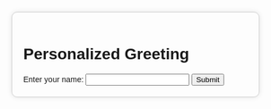 <!DOCTYPE html>
<html lang="en">
<head>
    <meta charset="UTF-8">
    <meta name="viewport" content="width=device-width, initial-scale=1.0">
    <title>Personalized Greeting</title>
    <style>
        body {
            font-family: Arial, sans-serif;
        }
        .container {
            max-width: 400px;
            margin: 0 auto;
            padding: 20px;
            border: 1px solid #ccc;
            border-radius: 10px;
            box-shadow: 0 0 10px rgba(0, 0, 0, 0.1);
        }
        .greeting {
            margin-top: 20px;
            font-size: 18px;
            color: green;
        }
        .error {
            margin-top: 20px;
            font-size: 18px;
            color: red;
        }
    </style>
</head>
<body>

<div class="container">
    <h1>Personalized Greeting</h1>
    <label for="name">Enter your name:</label>
    <input type="text" id="name" name="name">
    <button onclick="displayGreeting()">Submit</button>
    <div id="message"></div>
</div>

<script>
    function displayGreeting() {
        var name = document.getElementById("name").value;
        var message = document.getElementById("message");
        message.innerHTML = "";  // Clear previous messages

        if (name.trim() === "") {
            message.innerHTML = "<span class='error'>Please enter your name.</span>";
        } else {
            message.innerHTML = "<span class='greeting'>Hello, " + name + "!</span>";
        }
    }
</script>

</body>
</html>
